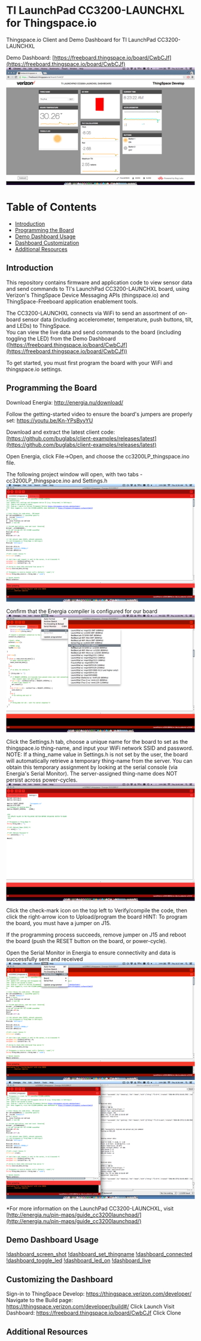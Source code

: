 TI LaunchPad CC3200-LAUNCHXL for Thingspace.io
==============================================

Thingspace.io Client and Demo Dashboard for TI LaunchPad CC3200-LAUNCHXL

Demo Dashboard: [https://freeboard.thingspace.io/board/CwbCJf](https://freeboard.thingspace.io/board/CwbCJf)
![dashboard_main](./doc_images/dashboard-6-button_on.png)

# Table of Contents
*   [Introduction](#introduction)
*   [Programming the Board](#programming-the-board)
*   [Demo Dashboard Usage](#demo-dashboard-usage)
*   [Dashboard Customization](#customizing-the-dashboard)
*   [Additional Resources](#additional-resources)

Introduction
------------
This repository contains firmware and application code to view sensor data and send commands to TI's LaunchPad CC3200-LAUNCHXL board, using Verizon's ThingSpace Device Messaging APIs (thingspace.io) and ThingSpace-Freeboard application enablement tools.

The CC3200-LAUNCHXL connects via WiFi to send an assortment of on-board sensor data (including accelerometer, temperature, push buttons, tilt, and LEDs) to ThingSpace.  
You can view the live data and send commands to the board (including toggling the LED) from the Demo Dashboard ([https://freeboard.thingspace.io/board/CwbCJf](https://freeboard.thingspace.io/board/CwbCJf))

To get started, you must first program the board with your WiFi and thingspace.io settings.

Programming the Board
---------------------
  
Download Energia: http://energia.nu/download/

Follow the getting-started video to ensure the board's jumpers are properly set: https://youtu.be/Kn-YPsByyYU

Download and extract the latest client code: [https://github.com/buglabs/client-examples/releases/latest](https://github.com/buglabs/client-examples/releases/latest)

Open Energia, click File->Open, and choose the cc3200LP_thingspace.ino file.

The following project window will open, with two tabs - cc3200LP_thingspace.ino and Settings.h
![energia_project_main](./doc_images/energia-1-project_main.png)

Confirm that the Energia compiler is configured for our board
![energia_project_board](./doc_images/energia-2-board_select.png)

Click the Settings.h tab, choose a unique name for the board to set as the thingspace.io thing-name, and input your WiFi network SSID and password.  
NOTE: If a thing_name value in Settings.h is not set by the user, the board will automatically retrieve a temporary thing-name from the server.  You can obtain this temporary assignment by looking at the serial console (via Energia's Serial Monitor).  The server-assigned thing-name does NOT persist across power-cycles.
![energia_project_settings](./doc_images/energia-3-project_settings.png)

Click the check-mark icon on the top left to Verify/compile the code, then click the right-arrow icon to Upload/program the board
HINT: To program the board, you must have a jumper on J15.

If the programming process succeeds, remove jumper on J15 and reboot the board (push the RESET button on the board, or power-cycle).

Open the Serial Monitor in Energia to ensure connectivity and data is successfully sent and received
![energia_serial_monitor1](./doc_images/energia-4-serial_monitor1.png)
![energia_serial_monitor2](./doc_images/energia-5-serial_monitor2.png)

*For more information on the LaunchPad CC3200-LAUNCHXL, visit [http://energia.nu/pin-maps/guide_cc3200launchpad/](http://energia.nu/pin-maps/guide_cc3200launchpad/)

Demo Dashboard Usage
--------------------

[!dashboard_screen_shot](./doc_images/dashboard-1-default.png)
[!dashboard_set_thingname](./doc_images/dashboard-2-set_thingname.png)
[!dashboard_connected](./doc_images/dashboard-3-connected.png)
[!dashboard_toggle_led](./doc_images/dashboard-4-toggle_led.png)
[!dashboard_led_on](./doc_images/dashboard-5-led_on.png)
[!dashboard_live](./doc_images/dashboard-6-button_on.png)


Customizing the Dashboard 
--------------------------
Sign-in to ThingSpace Develop: https://thingspace.verizon.com/developer/
Navigate to the Build page: https://thingspace.verizon.com/developer/build#/ 
Click Launch
Visit Dashboard: https://freeboard.thingspace.io/board/CwbCJf
Click Clone

Additional Resources
--------------------
